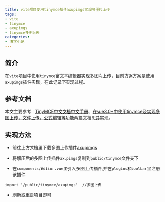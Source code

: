 ```yaml
---
title: vite项目使用tinymce插件axupimgs实现多图片上传
tags:
- vite
- tinymce
- axupimgs
- tinymce多图上传
categories:
- 清学小记
---
```


## 简介
在```vite```项目中使用```tinymce```富文本编辑器实现多图片上传，目前方案方案是使用```axupimgs```插件实现，在此记录下实现过程。

## 参考文档
本文主要参考：[TinyMCE中文文档中文手册](http://tinymce.ax-z.cn/more-plugins/axupimgs.php)、[在vue3.0+中使用tinymce及实现多图上传，文件上传，公式编辑等功能](https://www.cnblogs.com/huihuihero/p/13877589.html)两篇文档思路实现。

## 实现方法
* 前往上方文档里下载多图上传插件[axupimgs](http://tinymce.ax-z.cn/more-plugins/axupimgs.zip)

* 将解压后的多图上传插件```axupimgs```复制到```public/tinymce```文件夹下

* 在```components/Editor.vue```里引入多图上传插件,并在```plugins```和```toolbar```里注册该插件
```
import '/public/tinymce/axupimgs'  //多图上传
```

* 刷新或重启项目即可
